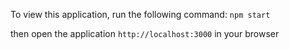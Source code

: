 To view this application, 
run the following command: `npm start` 

then open the application `http://localhost:3000` in your browser

